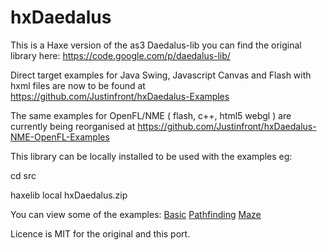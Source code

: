 hxDaedalus
==========

This is a Haxe version of the as3 Daedalus-lib you can find the original library here:
https://code.google.com/p/daedalus-lib/

Direct target examples for Java Swing, Javascript Canvas and Flash with hxml files are now to be found at 
https://github.com/Justinfront/hxDaedalus-Examples

The same examples for OpenFL/NME ( flash, c++, html5 webgl ) are currently being reorganised at
https://github.com/Justinfront/hxDaedalus-NME-OpenFL-Examples

This library can be locally installed to be used with the examples eg:

cd src

haxelib local hxDaedalus.zip

You can view some of the examples:
[Basic](http://rawgit.com/Justinfront/hxDaedalus-Examples/master/hxDaedalus-Examples/web/DaedalusBasic.html)
[Pathfinding](http://rawgit.com/Justinfront/hxDaedalus-Examples/master/hxDaedalus-Examples/web/DaedalusPathfinding.html)
[Maze](http://rawgit.com/Justinfront/hxDaedalus-Examples/master/hxDaedalus-Examples/web/GridMazeDemo.html)

Licence is MIT for the original and this port.
